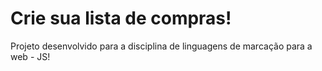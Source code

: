 # Crie sua lista de compras!
Projeto desenvolvido para a disciplina de linguagens de marcação para a web - JS!
